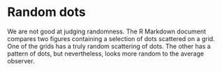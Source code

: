 # Random dots

We are not good at judging randomness. The R Markdown document compares two figures containing a selection of dots scattered on a grid. One of the grids has a truly random scattering of dots. The other has a pattern of dots, but nevertheless, looks more random to the average observer.

